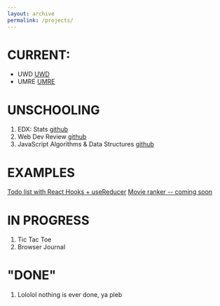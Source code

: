 ```yaml
---
layout: archive
permalink: /projects/
---
```


# CURRENT:

- UWD [UWD](https://aaroncaraway.github.io/pages/UWD)
- UMRE [UMRE](https://aaroncaraway.github.io/pages/UMRE)

# UNSCHOOLING

1. EDX: Stats [github](https://github.com/aaroncaraway/edxstats)
2. Web Dev Review [github](https://github.com/aaroncaraway/webdev)
3. JavaScript Algorithms & Data Structures [github](https://github.com/aaroncaraway/js_algos_and_ds)

# EXAMPLES

[Todo list with React Hooks + useReducer](https://aaroncaraway.github.io/umre-todo/)
[Movie ranker -- coming soon](https://aaroncaraway.github.io/umre-movies/)

# IN PROGRESS

1. Tic Tac Toe
2. Browser Journal

# "DONE"

1. Lololol nothing is ever done, ya pleb
